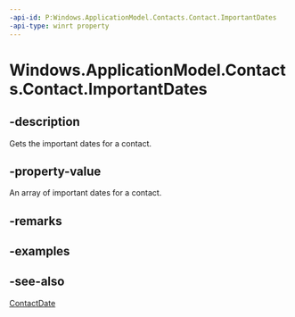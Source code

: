 ```yaml
---
-api-id: P:Windows.ApplicationModel.Contacts.Contact.ImportantDates
-api-type: winrt property
---
```


<!-- Property syntax
public Windows.Foundation.Collections.IVector<Windows.ApplicationModel.Contacts.ContactDate> ImportantDates { get; }
-->

# Windows.ApplicationModel.Contacts.Contact.ImportantDates

## -description
Gets the important dates for a contact.

## -property-value
An array of important dates for a contact.

## -remarks

## -examples

## -see-also
[ContactDate](contactdate.md)